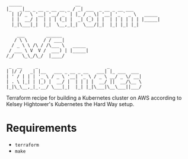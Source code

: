 ```
 _____                    __                              
|_   _|__ _ __ _ __ __ _ / _| ___  _ __ _ __ ___          
  | |/ _ \ '__| '__/ _` | |_ / _ \| '__| '_ ` _ \   _____ 
  | |  __/ |  | | | (_| |  _| (_) | |  | | | | | | |_____|
  |_|\___|_|  |_|  \__,_|_|  \___/|_|  |_| |_| |_|        
                                                          
    ___        ______          
   / \ \      / / ___|         
  / _ \ \ /\ / /\___ \   _____ 
 / ___ \ V  V /  ___) | |_____|
/_/   \_\_/\_/  |____/         
                               
 _  __     _                          _            
| |/ /   _| |__   ___ _ __ _ __   ___| |_ ___  ___ 
| ' / | | | '_ \ / _ \ '__| '_ \ / _ \ __/ _ \/ __|
| . \ |_| | |_) |  __/ |  | | | |  __/ ||  __/\__ \
|_|\_\__,_|_.__/ \___|_|  |_| |_|\___|\__\___||___/
```

Terraform recipe for building a Kubernetes cluster on AWS according to Kelsey Hightower's Kubernetes the Hard Way setup.

Requirements
============

* `terraform`
* `make`
